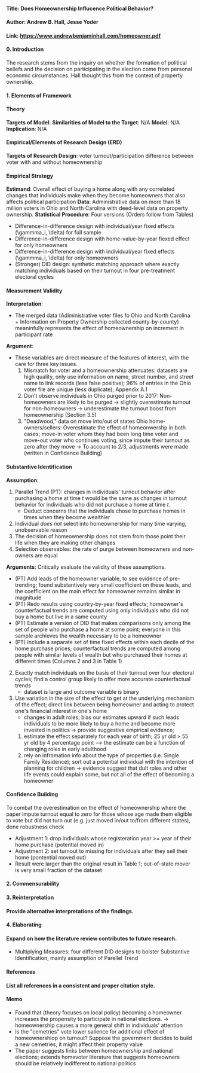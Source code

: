 #### Title: Does Homeownership Influcence Political Behavior?
#### Author: Andrew B. Hall, Jesse Yoder
#### Link: https://www.andrewbenjaminhall.com/homeowner.pdf

#### 0. Introduction
The research stems from the inquiry on whether the formation of political beliefs and the decision on participating in the election come from personal economic circumstances. Hall thought this from the context of property ownership. 

#### 1. Elements of Framework
#### Theory
**Targets of Model**: 
**Similarities of Model to the Target**: N/A
**Model**: N/A
**Implication**: N/A

#### Empirical/Elements of Research Design (ERD)
**Targets of Research Design**: voter turnout/participation difference between voter with and without homeownership
#### Empirical Strategy
**Estimand**: Overall effect of buying a home along with any correlated changes that individuals make when they become homeowners that also affects political participation
**Data**: Administrative data on more than 18 million voters in Ohio and North Carolina with deed-level data on property ownership.
**Statistical Procedure**: Four versions (Orders follow from Tables)
- Difference-in-difference design with individual/year fixed effects (\gammma_i, \delta) for full sample
- Difference-in-difference design with home-value-by-year fiexed effect for only homeowners
- Difference-in-difference design with individual/year fixed effects (\gammma_i, \delta) for only homeowners
- (Stronger) DID design: synthetic matching approach where exactly matching individuals based on their turnout in four pre-treatment electoral cycles

#### Measurement Validity
**Interpretation**: 
- The merged data (Adiministrative voter files fo Ohio and North Carolina + Information on Property Ownership collected county-by-county) meaninfully represents the effect of homeownership on increment in participant rate

**Argument**:
- These variables are direct measure of the features of interest, with the care for three key issues.
    1. Mismatch for voter and a homeownership attenuates: datasets are high quality, only use information on name, street number, and street name to link records (less false positive); 96% of entries in the Ohio voter file are unique (less duplicate); Appendix A.1
    2. Don't observe individuals in Ohio purged prior to 2017: Non-homeowners are likely to be purged -> slightly overestimate turnout for non-homeowners -> underestimate the turnout boost from homeownership (Section 3.5)
    3. "Deadwood," data on move into/out of states Ohio home-owners/sellers: Overestimate the effect of homeonwershp in both cases; move-in voter whom they had been long time voter and move-out voter who continues voting, since impute their turnout as zero after they move
    -> To account to 2/3, adjustments were made (written in Confidence Building) 

#### Substantive Identification
**Assumption**:
1.  Parallel Trend (PT): changes in individuals' turnout behavior after purchasing a home at time *t* would be the same as changes in turnout behavior for individuals who did not purchase a home at time *t*.
    - Deduct concerns that the individuals chose to purchase homes in times when they become wealthier
2. Individual *does not* select into homeownership for many time varying, unobservable reason
3. The decision of homeownership does not stem from those point their life when they are making other changes
4. Selection observables: the rate of purge between homeowners and non-owners are equal

**Arguments**: Critically evaluate the validity of these assumptions.
- (PT) Add leads of the homeowner variable, to see evidence of pre-trending; found substantively very small coefficient on these leads, and the coefficient on the main effect for homeowner remains similar in magnitude
- (PT) Redo results using country-by-year fixed effects; homeowner's counterfactual trends are computed using only individuals who did not buy a home but live in a same county
- (PT) Estimate a version of DID that makes comparisons only among the set of people who purchase a home at some point; everyone in this sample archieves the wealth necessary to be a homeowner
- (PT) Include a separate set of time fixed effects within each decile of the home purchase prices; counterfactual trends are computed among people with similar levels of wealth but who purchased their homes at different times (Columns 2 and 3 in Table 1)
2. Exactly match individuals on the basis of their turnout over four electoral cycles; find a control group likely to offer more accurate counterfactual trends
    - dataset is large and outcome variable is binary
3. Use variation in the size of the effect to get at the underlying mechanism of the effect; direct link between being homeowner and acting to protect one's financial interest in one's home
    - changes in adult roles; bias our estimates upward if such leads individuals to be more likely to buy a home and become more invested in politics
    -> provide suggestive empirical evidence;
    1. estimate the effect separately for each year of birth; 25 yr old > 55 yr old by 4 percentage point --> the estimate can be a function of changing roles in early adulthood 
    2. rely on infromation info about the type of properties (i.e. Single Family Residence); sort out a potential individual with the intention of planning for children
    -> evidence suggest that dult roles and other life events could explain some, but not all of the effect of becoming a homeowner

#### Confidence Building
To combat the overestimation on the effect of homeownership where the paper impute turnout equal to zero for those whose age made them eligible to vote but did not turn out (e.g. just moved in/out to/from different states), done robustness check
- Adjustment 1: drop individuals whose registeration year >= year of their home purchase (potential moved in)
- Adjustment 2: set turnout to missing for individuals after they sell their home (pontential moved out)
- Result were larger than the original result in Table 1; out-of-state mover is very small fraction of the dataset

#### 2. Commensurability


#### 3. Reinterpretation
#### Provide alternative interpretations of the findings.

#### 4. Elaborating
#### Expand on how the literature review contributes to future research.
- Multiplying Measures: four different DID designs to bolster Substantive Identification, mainly assumption of Parellel Trend

#### References
#### List all references in a consistent and proper citation style.

#### Memo
- Found that (theory focuses on local policy) becoming a homeowner increases the propensity to participate in national elections.
-> homeownership causes a more general shift in individuals' attention
- Is the "cemetries" vote lower salience for additional effect of homeownershiop on turnout? Suppose the government decides to build a new cemetries, it might affect their property value
- The paper suggests links between homeownership and national elections; extends homevoter literature that suggests homeowners should be relatively indifferent to national politics